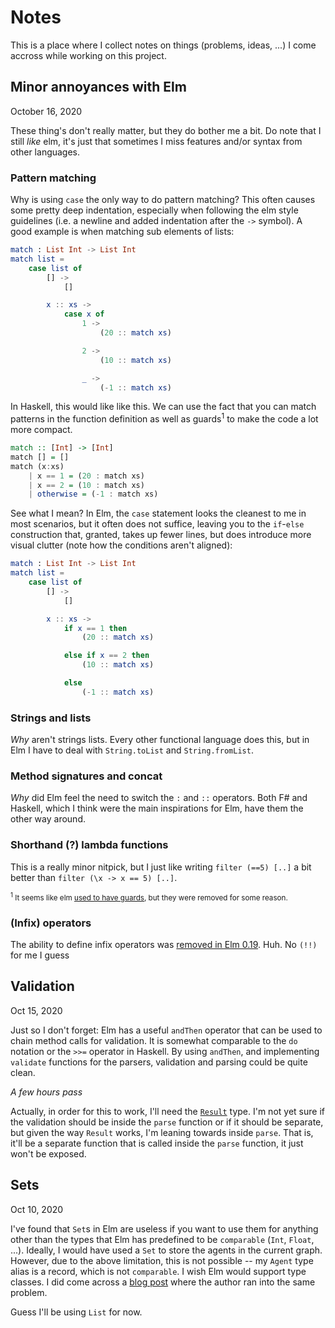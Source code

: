 # Notes

This is a place where I collect notes on things (problems, ideas, ...) I come
accross while working on this project.

## Minor annoyances with Elm

October 16, 2020

These thing's don't really matter, but they do bother me a bit. Do note that I still _like_ elm, it's just that sometimes I miss features and/or syntax from other languages.

### Pattern matching

Why is using `case` the only way to do pattern matching? This often causes some pretty deep indentation, especially when following the elm style guidelines (i.e. a newline and added indentation after the `->` symbol).
A good example is when matching sub elements of lists:

```elm
match : List Int -> List Int
match list =
    case list of
        [] ->
            []

        x :: xs ->
            case x of
                1 ->
                    (20 :: match xs)

                2 ->
                    (10 :: match xs)

                _ ->
                    (-1 :: match xs)
```

In Haskell, this would like like this. We can use the fact that you can match patterns in the function definition as well as guards<sup>1</sup> to make the code a lot more compact.

```haskell
match :: [Int] -> [Int]
match [] = []
match (x:xs)
    | x == 1 = (20 : match xs)
    | x == 2 = (10 : match xs)
    | otherwise = (-1 : match xs)
```

See what I mean? In Elm, the `case` statement looks the cleanest to me in most scenarios, but it often does not suffice, leaving you to the `if`-`else` construction that, granted, takes up fewer lines, but does introduce more visual clutter (note how the conditions aren't aligned):

```elm
match : List Int -> List Int
match list =
    case list of
        [] ->
            []

        x :: xs ->
            if x == 1 then
                (20 :: match xs)

            else if x == 2 then
                (10 :: match xs)

            else
                (-1 :: match xs)
```

### Strings and lists

_Why_ aren't strings lists. Every other functional language does this, but in Elm I have to deal with `String.toList` and `String.fromList`.

### Method signatures and concat

_Why_ did Elm feel the need to switch the `:` and `::` operators. Both F# and Haskell, which I think were the main inspirations for Elm, have them the other way around.

### Shorthand (?) lambda functions

This is a really minor nitpick, but I just like writing `filter (==5) [..]` a bit better than `filter (\x -> x == 5) [..]`.

<sup><sup>1</sup> It seems like elm [used to have guards][guards], but they were removed for some reason.</sup>

[guards]: https://stackoverflow.com/a/23201661/4545692

### (Infix) operators

The ability to define infix operators was [removed in Elm 0.19][infix-removed]. Huh. No `(!!)` for me I guess

[infix-removed]: https://gist.github.com/evancz/769bba8abb9ddc3bf81d69fa80cc76b1#root-design-goal

## Validation

Oct 15, 2020

Just so I don't forget: Elm has a useful `andThen` operator that can be used to chain method calls for validation.
It is somewhat comparable to the `do` notation or the `>>=` operator in Haskell.
By using `andThen`, and implementing `validate` functions for the parsers, validation and parsing could be quite clean.

_A few hours pass_

Actually, in order for this to work, I'll need the [`Result`][result] type.
I'm not yet sure if the validation should be inside the `parse` function or if it should be separate,
but given the way `Result` works, I'm leaning towards inside `parse`.
That is, it'll be a separate function that is called inside the `parse` function, it just won't be exposed.

[result]: https://package.elm-lang.org/packages/elm/core/latest/Result

## Sets

Oct 10, 2020

I've found that `Set`s in Elm are useless if you want to use them for anything other than the types that Elm has predefined to be `comparable` (`Int`, `Float`, ...).
Ideally, I would have used a `Set` to store the agents in the current graph.
However, due to the above limitation, this is not possible -- my `Agent` type alias is a record, which is not `comparable`.
I wish Elm would support type classes. I did come across a [blog post][elm-is-wrong] where the author ran into the same problem.

Guess I'll be using `List` for now.

[elm-is-wrong]: https://reasonablypolymorphic.com/blog/elm-is-wrong/
